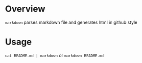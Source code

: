 Overview
========

`markdown` parses markdown file and generates html in github style


Usage
=====

`cat README.md | markdown`  or `markdown README.md`
